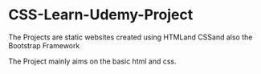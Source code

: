 # CSS-Learn-Udemy-Project
The Projects are static websites created using HTMLand CSSand also the Bootstrap Framework


The Project mainly aims on the basic html and css.
